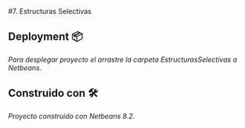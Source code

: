 #7. Estructuras Selectivas

## Deployment 📦

_Para desplegar proyecto el arrastre la carpeta EstructurasSelectivas a Netbeans._

## Construido con 🛠️

_Proyecto construido con Netbeans 8.2._